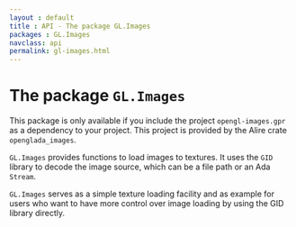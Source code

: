 ```yaml
---
layout : default
title : API - The package GL.Images
packages : GL.Images
navclass: api
permalink: gl-images.html
---
```


# The package `GL.Images`

This package is only available if you include the project `opengl-images.gpr` as
a dependency to your project.
This project is provided by the Alire crate `openglada_images`.

`GL.Images` provides functions to load images to textures.
It uses the `GID` library to decode the image source, which can be a file path
or an Ada `Stream`.

`GL.Images` serves as a simple texture loading facility and as example for users
who want to have more control over image loading by using the GID library
directly.